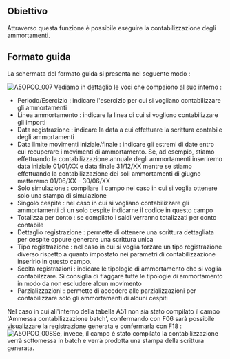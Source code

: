 ## Obiettivo
Attraverso questa funzione è possibile eseguire la contabilizzazione degli ammortamenti.

## Formato guida
La schermata del formato guida si presenta nel seguente modo : 

![A5OPCO_007](https://doc.smeup.com/immagini/MBDOC_OGG-P_A5MO06/A5OPCO_007.png)
Vediamo in dettaglio le voci che compaiono al suo interno : 

- Periodo/Esercizio :  indicare l'esercizio per cui si vogliano contabilizzare gli ammortamenti
- Linea ammortamento :  indicare la linea di cui si vogliono contabilizzare gli importi
- Data registrazione :  indicare la data a cui effettuare la scrittura contabile degli ammortamenti
- Data limite movimenti iniziale/finale :  indicare gli estremi di date entro cui recuperare i movimenti di ammortamento. Se, ad esempio, stiamo effettuando la contabilizzazione annuale degli ammortamenti inseriremo data iniziale 01/01/XX e data finale 31/12/XX mentre se stiamo effettuando la contabilizzazione dei soli ammortamenti di giugno metteremo 01/06/XX - 30/06/XX
- Solo simulazione :  compilare il campo nel caso in cui si voglia ottenere solo una stampa di simulazione
- Singolo cespite :  nel caso in cui si vogliano contabilizzare gli ammortamenti di un solo cespite indicarne il codice in questo campo
- Totalizza per conto :  se compilato i saldi verranno totalizzati per conto contabile
- Dettaglio registrazione :  permette di ottenere una scrittura dettagliata per cespite oppure generare una scrittura unica
- Tipo registrazione :  nel caso in cui si voglia forzare un tipo registrazione diverso rispetto a quanto impostato nei parametri di contabilizzazione inserirlo in questo campo.
- Scelta registrazioni :  indicare le tipologie di ammortamento che si voglia contabilzzare. Si consiglia di flaggare tutte le tipologie di ammortamento in modo da non escludere alcun movimento
- Parzializzazioni :  permette di accedere alle parzializzazioni per contabilizzare solo gli ammortamenti di alcuni cespiti


Nel caso in cui all'interno della tabella A51 non sia stato compilato il campo 'Ammessa contabilizzazione batch', confermando con F06 sarà possibile visualizzare la registrazione generata e confermarla con F18 : 
![A5OPCO_008](https://doc.smeup.com/immagini/MBDOC_OGG-P_A5MO06/A5OPCO_008.png)Se, invece, il campo è stato compilato la contabilizzazione verrà sottomessa in batch e verrà prodotta una stampa della scrittura generata.
